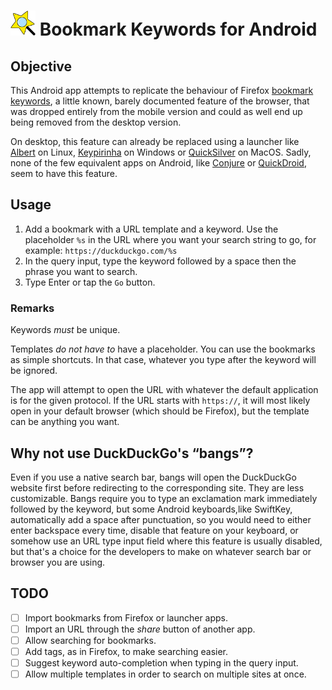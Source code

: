 # <img src="logo.svg" alt="logo" style="height:40px" /> Bookmark Keywords for Android

## Objective

This Android app attempts to replicate the behaviour of Firefox [bookmark keywords](https://www-archive.mozilla.org/docs/end-user/keywords.html),
a little known, barely documented feature of the browser, that was dropped entirely
from the mobile version and could as well end up being removed from the desktop version.

On desktop, this feature can already be replaced using a launcher like [Albert](https://albertlauncher.github.io/) on Linux,
[Keypirinha](https://keypirinha.com/) on Windows or [QuickSilver](https://qsapp.com/) on MacOS. Sadly, none of the few equivalent apps on Android,
like [Conjure](https://c.onjure.com/) or [QuickDroid](https://github.com/Himmele/Quickdroid), seem to have this feature.

## Usage

1. Add a bookmark with a URL template and a keyword.
Use the placeholder `%s` in the URL where you want your search string to go, for example:
`https://duckduckgo.com/%s`
2. In the query input, type the keyword followed by a space then the phrase you want to search.
3. Type Enter or tap the `Go` button.

### Remarks

Keywords _must_ be unique.

Templates _do not have to_ have a placeholder. You can use the bookmarks as simple shortcuts.
In that case, whatever you type after the keyword will be ignored.

The app will attempt to open the URL with whatever the default application is for the given protocol.
If the URL starts with `https://`, it will most likely open in your default browser
(which should be Firefox), but the template can be anything you want.

## Why not use DuckDuckGo's “bangs”?

Even if you use a native search bar, bangs will open the DuckDuckGo website first before redirecting to the corresponding site.
They are less customizable.
Bangs require you to type an exclamation mark immediately followed by the keyword, but some Android
keyboards,like SwiftKey, automatically add a space after punctuation, so you would need to either
enter backspace every time, disable that feature on your keyboard, or somehow use an URL type input
field where this feature is usually disabled, but that's a choice for the developers to make
on whatever search bar or browser you are using.

## TODO

- [ ] Import bookmarks from Firefox or launcher apps.
- [ ] Import an URL through the _share_ button of another app.
- [ ] Allow searching for bookmarks.
- [ ] Add tags, as in Firefox, to make searching easier.
- [ ] Suggest keyword auto-completion when typing in the query input.
- [ ] Allow multiple templates in order to search on multiple sites at once.
